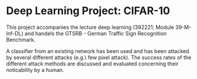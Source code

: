 # Deep Learning Project: CIFAR-10
This project accompanies the lecture deep learning (392221; Module 39-M-Inf-DL) and handels the GTSRB - German Traffic Sign Recognition Benchmark.

A classifier from an existing network has been used and has been attacked by several different attacks (e.g.\ few pixel attack). The success rates of the different attack methods are discussed and evaluated concerning their noticability by a human. 
